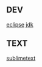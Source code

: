 DEV
-
[eclipse](https://www.eclipse.org/)
[jdk](http://www.oracle.com/technetwork/java/javase/downloads/index.html)

TEXT
-
[sublimetext](https://www.sublimetext.com/)
